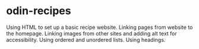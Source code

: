 # odin-recipes

Using HTML to set up a basic recipe website. 
Linking pages from website to the homepage. 
Linking images from other sites and adding alt text for accessibility. 
Using ordered and unordered lists. 
Using headings. 